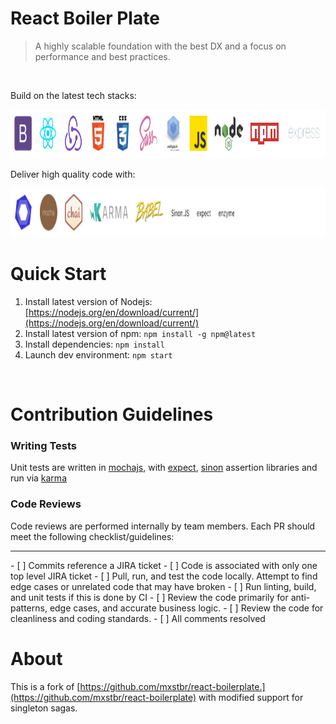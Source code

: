 # React Boiler Plate  

> A highly scalable foundation with the best DX and a focus on performance and best practices.  

<br />

Build on the latest tech stacks:  

<img src="app/assets/images/logos/stacks.png" alt="Tech Stacks" width="100%" height="78" />  

Deliver high quality code with:  

<img src="app/assets/images/logos/tests.png" alt="Test Frameworks" width="100%" height="78" />  

<br />

# Quick Start

1. Install latest version of Nodejs: [https://nodejs.org/en/download/current/](https://nodejs.org/en/download/current/)
2. Install latest version of npm: ```npm install -g npm@latest```
3. Install dependencies: ```npm install```
4. Launch dev environment: ```npm start```  

<br />

# Contribution Guidelines
### Writing Tests
Unit tests are written in [mochajs](https://mochajs.org/), with [expect](https://github.com/mjackson/expect), [sinon](http://sinonjs.org/) assertion libraries and run via [karma](https://karma-runner.github.io/1.0/index.html)

### Code Reviews
Code reviews are performed internally by team members. Each PR should meet the following checklist/guidelines:  
<hr style="height: 1px;" />
- [ ] Commits reference a JIRA ticket  
- [ ] Code is associated with only one top level JIRA ticket  
- [ ] Pull, run, and test the code locally. Attempt to find edge cases or unrelated code that may have broken  
- [ ] Run linting, build, and unit tests if this is done by CI  
- [ ] Review the code primarily for anti-patterns, edge cases, and accurate business logic.  
- [ ] Review the code for cleanliness and coding standards.  
- [ ] All comments resolved  

<br />

# About

This is a fork of [https://github.com/mxstbr/react-boilerplate.](https://github.com/mxstbr/react-boilerplate) with modified support for singleton sagas.